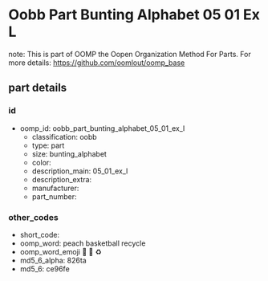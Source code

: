# Oobb Part Bunting Alphabet 05 01 Ex L  

note: This is part of OOMP the Oopen Organization Method For Parts. For more details: https://github.com/oomlout/oomp_base

##  part details





### id
* oomp_id: oobb_part_bunting_alphabet_05_01_ex_l
  * classification: oobb
  * type: part
  * size: bunting_alphabet
  * color: 
  * description_main: 05_01_ex_l
  * description_extra: 
  * manufacturer: 
  * part_number: 

### other_codes
* short_code: 
* oomp_word: peach basketball recycle
* oomp_word_emoji :peach: :basketball: :recycle:
* md5_6_alpha: 826ta
* md5_6: ce96fe